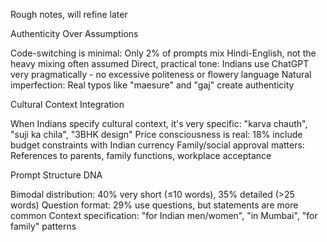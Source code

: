Rough notes, will refine later

Authenticity Over Assumptions

Code-switching is minimal: Only 2% of prompts mix Hindi-English, not the heavy mixing often assumed
Direct, practical tone: Indians use ChatGPT very pragmatically - no excessive politeness or flowery language
Natural imperfection: Real typos like "maesure" and "gaj" create authenticity

Cultural Context Integration

When Indians specify cultural context, it's very specific: "karva chauth", "suji ka chila", "3BHK design"
Price consciousness is real: 18% include budget constraints with Indian currency
Family/social approval matters: References to parents, family functions, workplace acceptance

Prompt Structure DNA

Bimodal distribution: 40% very short (≤10 words), 35% detailed (>25 words)
Question format: 29% use questions, but statements are more common
Context specification: "for Indian men/women", "in Mumbai", "for family" patterns
